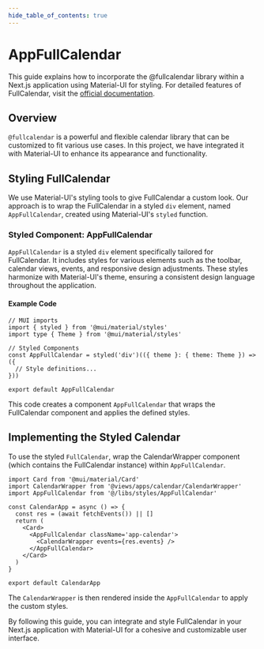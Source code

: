 ```yaml
---
hide_table_of_contents: true
---
```


# AppFullCalendar

This guide explains how to incorporate the @fullcalendar library within a Next.js application using Material-UI for styling. For detailed features of FullCalendar, visit the [official documentation](https://fullcalendar.io/).

## Overview

`@fullcalendar` is a powerful and flexible calendar library that can be customized to fit various use cases. In this project, we have integrated it with Material-UI to enhance its appearance and functionality.

## Styling FullCalendar

We use Material-UI's styling tools to give FullCalendar a custom look. Our approach is to wrap the FullCalendar in a styled `div` element, named `AppFullCalendar`, created using Material-UI's `styled` function.

### Styled Component: AppFullCalendar

`AppFullCalendar` is a styled `div` element specifically tailored for FullCalendar. It includes styles for various elements such as the toolbar, calendar views, events, and responsive design adjustments. These styles harmonize with Material-UI's theme, ensuring a consistent design language throughout the application.

#### Example Code

```tsx
// MUI imports
import { styled } from '@mui/material/styles'
import type { Theme } from '@mui/material/styles'

// Styled Components
const AppFullCalendar = styled('div')(({ theme }: { theme: Theme }) => ({
  // Style definitions...
}))

export default AppFullCalendar
```

This code creates a component `AppFullCalendar` that wraps the FullCalendar component and applies the defined styles.

## Implementing the Styled Calendar

To use the styled `FullCalendar`, wrap the CalendarWrapper component (which contains the FullCalendar instance) within `AppFullCalendar`.

```tsx
import Card from '@mui/material/Card'
import CalendarWrapper from '@views/apps/calendar/CalendarWrapper'
import AppFullCalendar from '@/libs/styles/AppFullCalendar'

const CalendarApp = async () => {
  const res = (await fetchEvents()) || []
  return (
    <Card>
      <AppFullCalendar className='app-calendar'>
        <CalendarWrapper events={res.events} />
      </AppFullCalendar>
    </Card>
  )
}

export default CalendarApp
```

The `CalendarWrapper` is then rendered inside the `AppFullCalendar` to apply the custom styles.

By following this guide, you can integrate and style FullCalendar in your Next.js application with Material-UI for a cohesive and customizable user interface.
